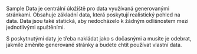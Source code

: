 ﻿Sample Data je centrální úložiště pro data využívaná generovanými stránkami. Obsahuje základní data, která poskytují realistický pohled na data.  Data jsou také statická, aby nedocházelo k žádným odlišnostem mezi jednotlivými spuštěními.

S poskytnutými daty je třeba nakládat jako s dočasnými a musíte je odebrat, jakmile změníte generované stránky a budete chtít používat vlastní data.
